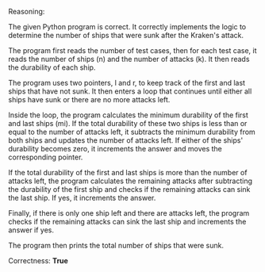 Reasoning: 

The given Python program is correct. It correctly implements the logic to determine the number of ships that were sunk after the Kraken's attack.

The program first reads the number of test cases, then for each test case, it reads the number of ships (n) and the number of attacks (k). It then reads the durability of each ship.

The program uses two pointers, l and r, to keep track of the first and last ships that have not sunk. It then enters a loop that continues until either all ships have sunk or there are no more attacks left.

Inside the loop, the program calculates the minimum durability of the first and last ships (mi). If the total durability of these two ships is less than or equal to the number of attacks left, it subtracts the minimum durability from both ships and updates the number of attacks left. If either of the ships' durability becomes zero, it increments the answer and moves the corresponding pointer.

If the total durability of the first and last ships is more than the number of attacks left, the program calculates the remaining attacks after subtracting the durability of the first ship and checks if the remaining attacks can sink the last ship. If yes, it increments the answer.

Finally, if there is only one ship left and there are attacks left, the program checks if the remaining attacks can sink the last ship and increments the answer if yes.

The program then prints the total number of ships that were sunk.

Correctness: **True**